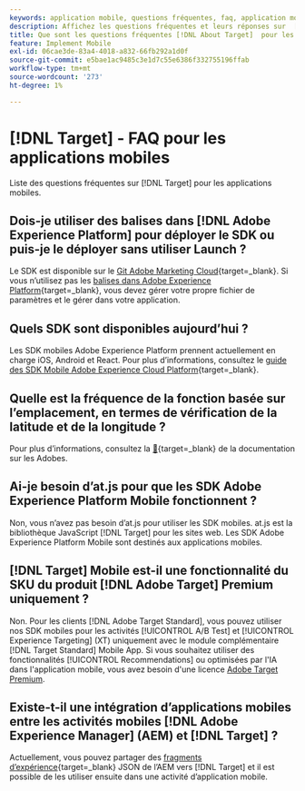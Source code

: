 ```yaml
---
keywords: application mobile, questions fréquentes, faq, application mobile target
description: Affichez les questions fréquentes et leurs réponses sur  [!DNL Adobe Target] pour les applications mobiles.
title: Que sont les questions fréquentes [!DNL About Target]  pour les applications mobiles ?
feature: Implement Mobile
exl-id: 06cae3de-83a4-4018-a832-66fb292a1d0f
source-git-commit: e5bae1ac9485c3e1d7c55e6386f332755196ffab
workflow-type: tm+mt
source-wordcount: '273'
ht-degree: 1%

---
```


# [!DNL Target] - FAQ pour les applications mobiles

Liste des questions fréquentes sur [!DNL Target] pour les applications mobiles.

## Dois-je utiliser des balises dans [!DNL Adobe Experience Platform] pour déployer le SDK ou puis-je le déployer sans utiliser Launch ?

Le SDK est disponible sur le [Git Adobe Marketing Cloud](https://github.com/Adobe-Marketing-Cloud/acp-sdks/){target=_blank}. Si vous n’utilisez pas les [balises dans Adobe Experience Platform](https://experienceleague.adobe.com/docs/experience-platform/tags/home.html?lang=fr){target=_blank}, vous devez gérer votre propre fichier de paramètres et le gérer dans votre application.

## Quels SDK sont disponibles aujourd’hui ?

Les SDK mobiles Adobe Experience Platform prennent actuellement en charge iOS, Android et React. Pour plus d’informations, consultez le [guide des SDK Mobile Adobe Experience Cloud Platform](https://experienceleague.adobe.com/docs/mobile.html?lang=fr){target=_blank}.

## Quelle est la fréquence de la fonction basée sur l’emplacement, en termes de vérification de la latitude et de la longitude ?

Pour plus d’informations, consultez la [&#128279;](https://experienceleague.adobe.com/docs/places/using/home.html?lang=fr){target=_blank} de la documentation sur les Adobes.

## Ai-je besoin d’at.js pour que les SDK Adobe Experience Platform Mobile fonctionnent ?

Non, vous n’avez pas besoin d’at.js pour utiliser les SDK mobiles. at.js est la bibliothèque JavaScript [!DNL Target] pour les sites web. Les SDK Adobe Experience Platform Mobile sont destinés aux applications mobiles.

## [!DNL Target] Mobile est-il une fonctionnalité du SKU du produit [!DNL Adobe Target] Premium uniquement ?

Non. Pour les clients [!DNL Adobe Target Standard], vous pouvez utiliser nos SDK mobiles pour les activités [!UICONTROL A/B Test] et [!UICONTROL Experience Targeting] (XT) uniquement avec le module complémentaire [!DNL Target Standard] Mobile App. Si vous souhaitez utiliser des fonctionnalités [!UICONTROL Recommendations] ou optimisées par l&#39;IA dans l&#39;application mobile, vous avez besoin d&#39;une licence [Adobe Target Premium](https://experienceleague.adobe.com/docs/target/using/introduction/intro.html?lang=fr#premium).

## Existe-t-il une intégration d’applications mobiles entre les activités mobiles [!DNL Adobe Experience Manager] (AEM) et [!DNL Target] ?

Actuellement, vous pouvez partager des [fragments d’expérience](https://experienceleague.adobe.com/docs/target/using/experiences/offers/aem-experience-fragments.html?lang=fr){target=_blank} JSON de l’AEM vers [!DNL Target] et il est possible de les utiliser ensuite dans une activité d’application mobile.
